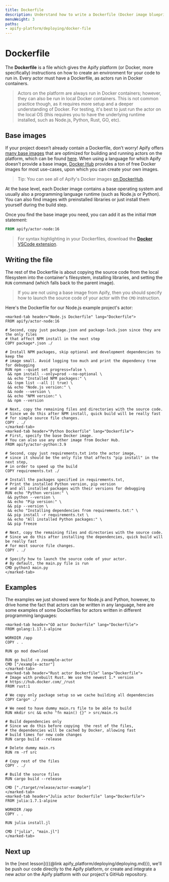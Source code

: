 ```yaml
---
title: Dockerfile
description: Understand how to write a Dockerfile (Docker image blueprint) for your project so that it can be run within a Docker container on the Apify platform.
menuWeight: 3
paths:
- apify-platform/deploying/docker-file
---
```


# [](#dockerfile) Dockerfile

The **Dockerfile** is a file which gives the Apify platform (or Docker, more specifically) instructions on how to create an environment for your code to run in. Every actor must have a Dockerfile, as actors run in Docker containers.

> Actors on the platform are always run in Docker containers; however, they can also be run in local Docker containers. This is not common practice though, as it requires more setup and a deeper understanding of Docker. For testing, it's best to just run the actor on the local OS (this requires you to have the underlying runtime installed, such as Node.js, Python, Rust, GO, etc).

## [](#base-images) Base images

If your project doesn’t already contain a Dockerfile, don’t worry! Apify offers [many base images](https://sdk.apify.com/docs/guides/docker-images) that are optimized for building and running actors on the platform, which can be found [here](https://hub.docker.com/u/apify). When using a language for which Apify doesn't provide a base image, [Docker Hub](https://hub.docker.com/) provides a ton of free Docker images for most use-cases, upon which you can create your own images.

> Tip: You can see all of Apify's Docker images [on DockerHub](https://hub.docker.com/r/apify/).

At the base level, each Docker image contains a base operating system and usually also a programming language runtime (such as Node.js or Python). You can also find images with preinstalled libraries or just install them yourself during the build step.

Once you find the base image you need, you can add it as the initial `FROM` statement:

```Dockerfile
FROM apify/actor-node:16
```

> For syntax highlighting in your Dockerfiles, download the [**Docker** VSCode extension](https://code.visualstudio.com/docs/containers/overview#_installation).

## [](#writing-the-file) Writing the file

The rest of the Dockerfile is about copying the source code from the local filesystem into the container's filesystem, installing libraries, and setting the `RUN` command (which falls back to the parent image).

> If you are not using a base image from Apify, then you should specify how to launch the source code of your actor with the `CMD` instruction.

Here's the Dockerfile for our Node.js example project's actor:

```marked-tabs
<marked-tab header="Node.js Dockerfile" lang="Dockerfile">
FROM apify/actor-node:16

# Second, copy just package.json and package-lock.json since they are the only files
# that affect NPM install in the next step
COPY package*.json ./

# Install NPM packages, skip optional and development dependencies to keep the
# image small. Avoid logging too much and print the dependency tree for debugging
RUN npm --quiet set progress=false \
 && npm install --only=prod --no-optional \
 && echo "Installed NPM packages:" \
 && (npm list --all || true) \
 && echo "Node.js version:" \
 && node --version \
 && echo "NPM version:" \
 && npm --version

# Next, copy the remaining files and directories with the source code.
# Since we do this after NPM install, quick build will be really fast
# for simple source file changes.
COPY . ./
</marked-tab>
<marked-tab header="Python Dockerfile" lang="Dockerfile">
# First, specify the base Docker image.
# You can also use any other image from Docker Hub.
FROM apify/actor-python:3.9

# Second, copy just requirements.txt into the actor image,
# since it should be the only file that affects "pip install" in the next step,
# in order to speed up the build
COPY requirements.txt ./

# Install the packages specified in requirements.txt,
# Print the installed Python version, pip version
# and all installed packages with their versions for debugging
RUN echo "Python version:" \
 && python --version \
 && echo "Pip version:" \
 && pip --version \
 && echo "Installing dependencies from requirements.txt:" \
 && pip install -r requirements.txt \
 && echo "All installed Python packages:" \
 && pip freeze

# Next, copy the remaining files and directories with the source code.
# Since we do this after installing the dependencies, quick build will be really fast
# for most source file changes.
COPY . ./

# Specify how to launch the source code of your actor.
# By default, the main.py file is run
CMD python3 main.py
</marked-tab>
```

## [](#examples) Examples

The examples we just showed were for Node.js and Python, however, to drive home the fact that actors can be written in any language, here are some examples of some Dockerfiles for actors written in different programming languages:

```marked-tabs
<marked-tab header="GO actor Dockerfile" lang="Dockerfile">
FROM golang:1.17.1-alpine

WORKDIR /app
COPY . .

RUN go mod download

RUN go build -o /example-actor
CMD ["/example-actor"]
</marked-tab>
<marked-tab header="Rust actor Dockerfile" lang="Dockerfile">
# Image with prebuilt Rust. We use the newest 1.* version
# https://hub.docker.com/_/rust
FROM rust:1

# We copy only package setup so we cache building all dependencies
COPY Cargo* ./

# We need to have dummy main.rs file to be able to build
RUN mkdir src && echo "fn main() {}" > src/main.rs

# Build dependencies only
# Since we do this before copying  the rest of the files,
# the dependencies will be cached by Docker, allowing fast
# build times for new code changes
RUN cargo build --release

# Delete dummy main.rs
RUN rm -rf src

# Copy rest of the files
COPY . ./

# Build the source files
RUN cargo build --release

CMD ["./target/release/actor-example"]
</marked-tab>
<marked-tab header="Julia actor Dockerfile" lang="Dockerfile">
FROM julia:1.7.1-alpine

WORKDIR /app
COPY . .

RUN julia install.jl

CMD ["julia", "main.jl"]
</marked-tab>
```

## [](#next) Next up

In the [next lesson]({{@link apify_platform/deploying/deploying.md}}), we'll be push our code directly to the Apify platform, or create and integrate a new actor on the Apify platform with our project's GitHub repository.
